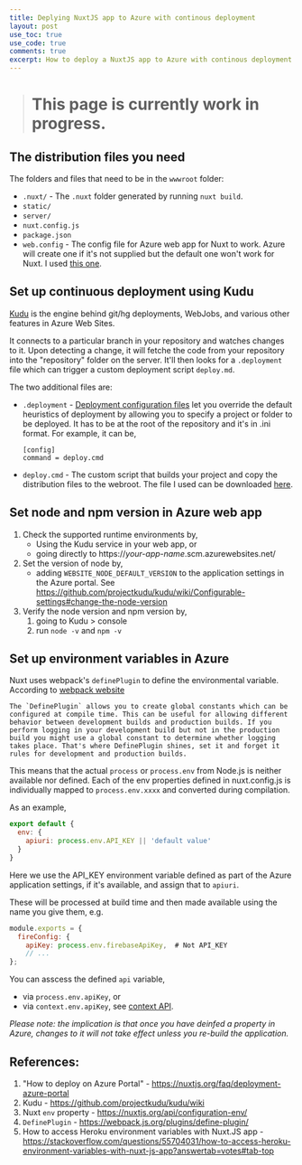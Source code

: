 ```yaml
---
title: Deplying NuxtJS app to Azure with continous deployment
layout: post
use_toc: true
use_code: true
comments: true
excerpt: How to deploy a NuxtJS app to Azure with continous deployment
---
```

> # This page is currently work in progress.

## The distribution files you need
The folders and files that need to be in the `wwwroot` folder: 
- `.nuxt/` - The `.nuxt` folder generated by running `nuxt build`.
- `static/`
- `server/`
- `nuxt.config.js`
- `package.json`
- `web.config` - The config file for Azure web app for Nuxt to work. Azure will create one if it's not supplied but the default one won't work for Nuxt. I used [this one](/assets/scripts/web.config). 


## Set up continuous deployment using Kudu 
[Kudu](https://github.com/projectkudu/kudu) is the engine behind git/hg deployments, WebJobs, and various other features in Azure Web Sites. 

It connects to a particular branch in your repository and watches changes to it. Upon detecting a change, it will fetche the code from your repository into the "repository" folder on the server. It'll then looks for a `.deployment` file which can trigger a custom deployment script `deploy.md`. 

The two additional files are: 
- `.deployment` - [Deployment configuration files](https://github.com/projectkudu/kudu/wiki/Customizing-deployments#deployment-file) let you override the default heuristics of deployment by allowing you to specify a project or folder to be deployed. It has to be at the root of the repository and it's in .ini format. For example, it can be, 
    ```
    [config]
    command = deploy.cmd
    ```
- `deploy.cmd` - The custom script that builds your project and copy the distribution files to the webroot. The file I used can be downloaded [here](/assets/scripts/deploy.cmd). 

## Set node and npm version in Azure web app
1. Check the supported runtime environments by,
   - Using the Kudu service in your web app, or 
   - going directly to https://_your-app-name_.scm.azurewebsites.net/
2. Set the version of node by, 
   - adding `WEBSITE_NODE_DEFAULT_VERSION` to the application settings in the Azure portal. See https://github.com/projectkudu/kudu/wiki/Configurable-settings#change-the-node-version
3. Verify the node version and npm version by, 
   1. going to Kudu > console
   2. run `node -v` and `npm -v`

## Set up environment variables in Azure
Nuxt uses webpack's `definePlugin` to define the environmental variable. According to [webpack website](https://webpack.js.org/plugins/define-plugin/)
```
The `DefinePlugin` allows you to create global constants which can be configured at compile time. This can be useful for allowing different behavior between development builds and production builds. If you perform logging in your development build but not in the production build you might use a global constant to determine whether logging takes place. That's where DefinePlugin shines, set it and forget it rules for development and production builds.
``` 
This means that the actual `process` or `process.env` from Node.js is neither available nor defined. Each of the env properties defined in nuxt.config.js is individually mapped to `process.env.xxxx` and converted during compilation.

As an example, 
```js
export default {
  env: {
    apiuri: process.env.API_KEY || 'default value'
  }
}
```
Here we use the API_KEY environment variable defined as part of the Azure application settings, if it's available, and assign that to `apiuri`.

These will be processed at build time and then made available using the name you give them, e.g.

```js
module.exports = {
  fireConfig: {
    apiKey: process.env.firebaseApiKey,  # Not API_KEY
    // ...
};
```
You can asscess the defined `api` variable, 
- via `process.env.apiKey`, or
- via `context.env.apiKey`, see [context API](https://nuxtjs.org/api/context).

_Please note: the implication is that once you have deinfed a property in Azure, changes to it will not take effect unless you re-build the application._

## References: 
1. "How to deploy on Azure Portal" - https://nuxtjs.org/faq/deployment-azure-portal
2. Kudu - https://github.com/projectkudu/kudu/wiki
3. Nuxt `env` property - https://nuxtjs.org/api/configuration-env/
4. `DefinePlugin` - https://webpack.js.org/plugins/define-plugin/
5. How to access Heroku environment variables with Nuxt.JS app - https://stackoverflow.com/questions/55704031/how-to-access-heroku-environment-variables-with-nuxt-js-app?answertab=votes#tab-top